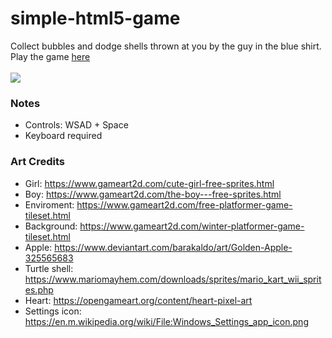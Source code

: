 # simple-html5-game
Collect bubbles and dodge shells thrown at you by the guy in the blue shirt.
<br>Play the game [here](http://pop.markstuff.net/)
<br>
<br>
![](https://i.ibb.co/C6JjX73/2021-03-18-22-38-53.png)

### Notes
 * Controls: WSAD + Space
 * Keyboard required
 
### Art Credits
  * Girl: https://www.gameart2d.com/cute-girl-free-sprites.html
  * Boy: https://www.gameart2d.com/the-boy---free-sprites.html
  * Enviroment: https://www.gameart2d.com/free-platformer-game-tileset.html
  * Background: https://www.gameart2d.com/winter-platformer-game-tileset.html
  * Apple: https://www.deviantart.com/barakaldo/art/Golden-Apple-325565683
  * Turtle shell: https://www.mariomayhem.com/downloads/sprites/mario_kart_wii_sprites.php
  * Heart: https://opengameart.org/content/heart-pixel-art
  * Settings icon: https://en.m.wikipedia.org/wiki/File:Windows_Settings_app_icon.png
